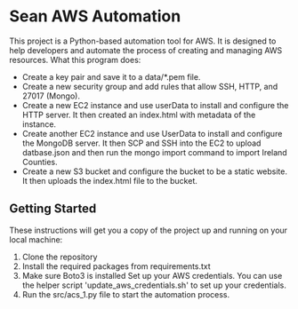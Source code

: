 # Sean AWS Automation

This project is a Python-based automation tool for AWS. It is designed to help developers and automate the process of creating and managing AWS resources. What this program does: 

- Create a key pair and save it to a data/*.pem file.
- Create a new security group and add rules that allow SSH, HTTP, and 27017 (Mongo).
- Create a new EC2 instance and use userData to install and configure the HTTP server. It then created an index.html with metadata of the instance.
- Create another EC2 instance and use UserData to install and configure the MongoDB server. It then SCP and SSH into the EC2 to upload datbase.json and then run the mongo import command to import Ireland Counties.
- Create a new S3 bucket and configure the bucket to be a static website. It then uploads the index.html file to the bucket.


## Getting Started

These instructions will get you a copy of the project up and running on your local machine:
1. Clone the repository
2. Install the required packages from requirements.txt
3. Make sure Boto3 is installed
Set up your AWS credentials. You can use the helper script 'update_aws_credentials.sh' to set up your credentials.
5. Run the src/acs_1.py file to start the automation process.

